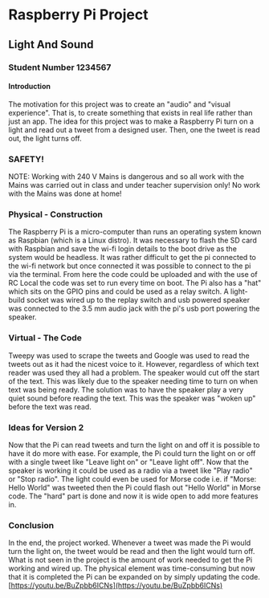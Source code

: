 # Raspberry Pi Project
## Light And Sound
### Student Number 1234567

#### Introduction
The motivation for this project was to create an "audio" and "visual experience".
That is, to create something that exists in real life rather than just an app.
The idea for this project was to make a Raspberry Pi turn on a light and read out a tweet from a designed user.
Then, one the tweet is read out, the light turns off.

### SAFETY!
NOTE: Working with 240 V Mains is dangerous and so all work with the Mains was carried out in class and under teacher supervision only! No work with the Mains was done at home!

### Physical - Construction
The Raspberry Pi is a micro-computer than runs an operating system known as Raspbian (which is a Linux distro).
It was necessary to flash the SD card with Raspbian and save the wi-fi login details to the boot drive as the system would be headless.
It was rather difficult to get the pi connected to the wi-fi network but once connected it was possible to connect to the pi via the terminal.
From here the code could be uploaded and with the use of RC Local the code was set to run every time on boot.
The Pi also has a "hat" which sits on the GPIO pins and could be used as a relay switch.
A light-build socket was wired up to the replay switch and usb powered speaker was connected to the 3.5 mm audio jack with the pi's usb port powering the speaker.

### Virtual - The Code
Tweepy was used to scrape the tweets and Google was used to read the tweets out as it had the nicest voice to it.
However, regardless of which text reader was used they all had a problem. The speaker would cut off the start of the text. This was likely due to the speaker needing time to turn on when text was being ready. The solution was to have the speaker play a very quiet sound before reading the text.
This was the speaker was "woken up" before the text was read.


### Ideas for Version 2
Now that the Pi can read tweets and turn the light on and off it is possible to have it do more with ease.
For example, the Pi could turn the light on or off with a single tweet like "Leave light on" or "Leave light off".
Now that the speaker is working it could be used as a radio via a tweet like "Play radio" or "Stop radio".
The light could even be used for Morse code i.e. if "Morse: Hello World" was tweeted then the Pi could flash out "Hello World" in Morse code.
The "hard" part is done and now it is wide open to add more features in.


### Conclusion
In the end, the project worked. Whenever a tweet was made the Pi would turn the light on, the tweet would be read and then the light would turn off.
What is not seen in the project is the amount of work needed to get the Pi working and wired up.
The physical element was time-consuming but now that it is completed the Pi can be expanded on by simply updating the code.
[https://youtu.be/BuZpbb6ICNs](https://youtu.be/BuZpbb6ICNs)